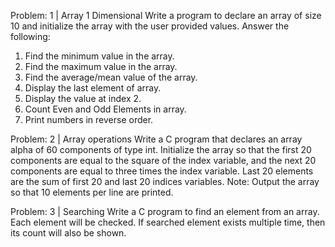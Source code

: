Problem: 1 | Array 1 Dimensional
Write a program to declare an array of size 10 and initialize the array with the user provided values.
Answer the following:
1. Find the minimum value in the array.
2. Find the maximum value in the array.
3. Find the average/mean value of the array.
4. Display the last element of array.
5. Display the value at index 2.
6. Count Even and Odd Elements in array.
7. Print numbers in reverse order.

Problem: 2 | Array operations
Write a C program that declares an array alpha of 60 components of type int. Initialize the array so that
the first 20 components are equal to the square of the index variable, and the next 20 components are
equal to three times the index variable. Last 20 elements are the sum of first 20 and last 20 indices
variables.
Note:
Output the array so that 10 elements per line are printed.

Problem: 3 | Searching
Write a C program to find an element from an array. Each element will be checked. If searched element
exists multiple time, then its count will also be shown.
